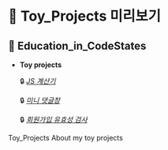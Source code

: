 📁   Toy_Projects  미리보기
=========================


📍 Education_in_CodeStates
-----------------------

- **Toy projects**


  🔒 <a href="http://127.0.0.1:5500/Education_in_CodeStates/21.07.27%20calculator-master/calculator.html" target="_blank">_JS 계산기_</a>

  🔒 <a href="http://127.0.0.1:5500/Education_in_CodeStates/21.08.03%20twittler/index.html" target="_blank">_미니 댓글창_</a>

  🔒 <a href="http://127.0.0.1:5500/Education_in_CodeStates/21.08.06%20validation-check/src/index.html" target="_blank">_회원가입 유효성 검사_</a>

Toy_Projects
About my toy projects
